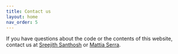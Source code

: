 ```yaml
---
title: Contact us 
layout: home
nav_order: 5
---
```


If you have questions about the code or the contents of this website, contact us at [Sreejith Santhosh](ssanthos@ucsd.edu) or [Mattia Serra](mserra@ucsd.edu).  
